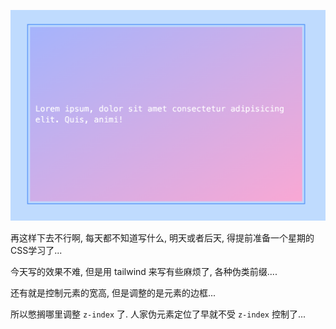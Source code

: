 ![Screenshot](https://github.com/NeilYeTAT/LearnCSSuseReact-Tailwind/blob/main/src/components/day016-good-border/Screenshot.png)

再这样下去不行啊, 每天都不知道写什么, 明天或者后天, 得提前准备一个星期的CSS学习了...

今天写的效果不难, 但是用 tailwind 来写有些麻烦了, 各种伪类前缀....

还有就是控制元素的宽高, 但是调整的是元素的边框...

所以憋搁哪里调整 `z-index` 了. 人家伪元素定位了早就不受 `z-index` 控制了...
